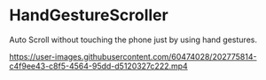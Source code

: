 # HandGestureScroller

Auto Scroll without touching the phone just by using hand gestures.

https://user-images.githubusercontent.com/60474028/202775814-c4f9ee43-c8f5-4564-95dd-d5120327c222.mp4
